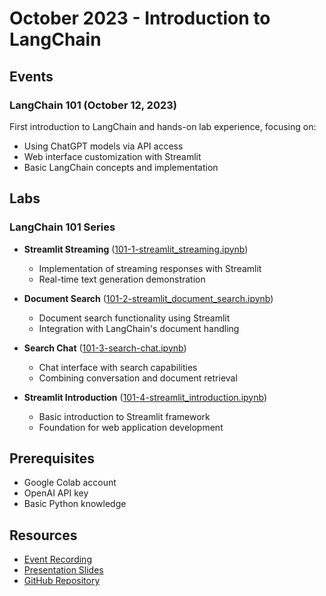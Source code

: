 # October 2023 - Introduction to LangChain

## Events

### LangChain 101 (October 12, 2023)
First introduction to LangChain and hands-on lab experience, focusing on:
- Using ChatGPT models via API access
- Web interface customization with Streamlit
- Basic LangChain concepts and implementation

## Labs

### LangChain 101 Series
- **Streamlit Streaming** ([101-1-streamlit_streaming.ipynb](https://github.com/aimug-org/austin_langchain/blob/main/labs/LangChain_101/101-1-streamlit_streaming.ipynb))
  - Implementation of streaming responses with Streamlit
  - Real-time text generation demonstration

- **Document Search** ([101-2-streamlit_document_search.ipynb](https://github.com/aimug-org/austin_langchain/blob/main/labs/LangChain_101/101-2-streamlit_document_search.ipynb))
  - Document search functionality using Streamlit
  - Integration with LangChain's document handling

- **Search Chat** ([101-3-search-chat.ipynb](https://github.com/aimug-org/austin_langchain/blob/main/labs/LangChain_101/101-3-search-chat.ipynb))
  - Chat interface with search capabilities
  - Combining conversation and document retrieval

- **Streamlit Introduction** ([101-4-streamlit_introduction.ipynb](https://github.com/aimug-org/austin_langchain/blob/main/labs/LangChain_101/101-4-streamlit_introduction.ipynb))
  - Basic introduction to Streamlit framework
  - Foundation for web application development

## Prerequisites
- Google Colab account
- OpenAI API key
- Basic Python knowledge

## Resources
- [Event Recording](https://www.youtube.com/watch?v=YOUR_VIDEO_ID)
- [Presentation Slides](link_to_slides)
- [GitHub Repository](https://github.com/aimug-org/austin_langchain)

